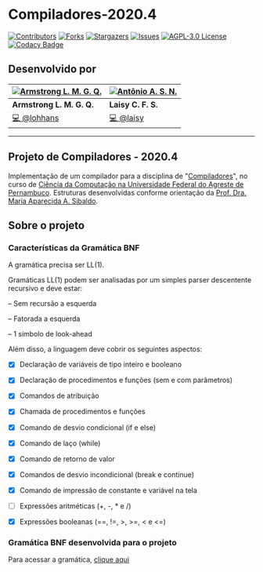 # Compiladores-2020.4

[![Contributors][contributors-shield]][contributors-url]
[![Forks][forks-shield]][forks-url]
[![Stargazers][stars-shield]][stars-url]
[![Issues][issues-shield]][issues-url]
[![AGPL-3.0 License][license-shield]][license-url]
[![Codacy Badge](https://app.codacy.com/project/badge/Grade/b2473ced6948471386eb0d3564a336f2)](https://www.codacy.com/gh/lohhans/Compiladores-2020.4/dashboard?utm_source=github.com&amp;utm_medium=referral&amp;utm_content=lohhans/Compiladores-2020.4&amp;utm_campaign=Badge_Grade)

## Desenvolvido por

[![Armstrong L. M. G. Q.](https://avatars0.githubusercontent.com/u/30741312?s=64&v=4)](https://github.com/lohhans) |  [![Antônio A. S. N.](https://avatars1.githubusercontent.com/u/44072239?s=64&v=4)](https://github.com/laisy) |  
|-------------------|-------------------
| **Armstrong L. M. G. Q.** | **Laisy C. F. S.** |  |
| <a href="https://github.com/lohhans/Compiladores-2020.4/commits?author=lohhans" title="Commits de @lohhans">💻 @lohhans</a> | <a href="https://github.com/lohhans/Compiladores-2020.4/commits?author=laisy" title="Commits de @laisy">💻 @laisy</a> |

---

## Projeto de Compiladores - 2020.4

Implementação de um compilador para a disciplina de "[Compiladores][compiladores]", no curso de [Ciência da Computação na Universidade Federal do Agreste de Pernambuco][ufape]. Estruturas desenvolvidas conforme orientação da [Prof. Dra. Maria Aparecida A. Sibaldo][professora].

## Sobre o projeto

### Características da Gramática BNF

A gramática precisa ser LL(1).

Gramáticas LL(1) podem ser analisadas por um simples parser descentente recursivo e deve estar:

– Sem recursão a esquerda

– Fatorada a esquerda

– 1 símbolo de look-ahead

Além disso, a linguagem deve cobrir os seguintes aspectos:

- [x] Declaração de variáveis de tipo inteiro e booleano

- [x] Declaração de procedimentos e funções (sem e com parâmetros)

- [x] Comandos de atribuição

- [x] Chamada de procedimentos e funções

- [x] Comando de desvio condicional (if e else)

- [x] Comando de laço (while)

- [x] Comando de retorno de valor

- [x] Comandos de desvio incondicional (break e continue)

- [x] Comando de impressão de constante e variável na tela

- [ ] Expressões aritméticas (+, -, * e /)

- [x] Expressões booleanas (==, !=, >, >=, < e <=)

### Gramática BNF desenvolvida para o projeto

Para acessar a gramática, [clique aqui][gramatica]

<!-- Links -->
[compiladores]: https://sites.google.com/site/maasibaldo/home/compiladores-uag-ufrpe
[ufape]: http://www.ufape.edu.br/br/node/409
[professora]: https://sites.google.com/site/maasibaldo/home
[gramatica]: https://github.com/lohhans/Compiladores-2020.4/blob/main/Gram%C3%A1tica.bnf
[contributors-shield]: https://img.shields.io/github/contributors/lohhans/Compiladores-2020.4.svg?style=flat-square
[contributors-url]: https://github.com/lohhans/Compiladores-2020.4/graphs/contributors
[forks-shield]: https://img.shields.io/github/forks/lohhans/Compiladores-2020.4.svg?style=flat-square
[forks-url]: https://github.com/lohhans/Compiladores-2020.4/network/members
[stars-shield]: https://img.shields.io/github/stars/lohhans/Compiladores-2020.4.svg?style=flat-square
[stars-url]: https://github.com/lohhans/Compiladores-2020.4/stargazers
[issues-shield]: https://img.shields.io/github/issues/lohhans/Compiladores-2020.4.svg?style=flat-square
[issues-url]: https://github.com/lohhans/Compiladores-2020.4/issues
[license-shield]: https://img.shields.io/github/license/lohhans/Compiladores-2020.4.svg?style=flat-square
[license-url]: https://github.com/lohhans/Compiladores-2020.4/blob/master/LICENSE

